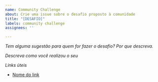 ```yaml
---
name: Community Challenge
about: Crie uma issue sobre o desafio proposto à comunidade
title: "[DESAFIO]"
labels: community challenge
assignees: ''

---
```


*Tem alguma sugestão para quem for fazer o desafio? Por que descreva.*


*Descreva como você realizou o seu*


*Links úteis*
- [Nome do link](URL)
